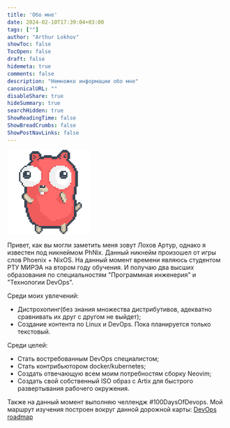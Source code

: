 ```yaml
---
title: 'Обо мне'
date: 2024-02-10T17:39:04+03:00
tags: [""]
author: "Arthur Lokhov"
showToc: false
TocOpen: false
draft: false
hidemeta: true
comments: false
description: "Немножко информации обо мне"
canonicalURL: ""
disableShare: true
hideSummary: true
searchHidden: true
ShowReadingTime: false
ShowBreadCrumbs: false
ShowPostNavLinks: false
---
```


![preview](img/avatar.gif)

Привет, как вы могли заметить меня зовут Лохов Артур, однако я известен под никнеймом PhNix. Данный никнейм произошел от игры слов Phoenix + NixOS.
На данный момент времени являюсь студентом РТУ МИРЭА на втором году обучения. И получаю два высших образования по специальностям "Программная инженерия" и "Технологии DevOps".

Среди моих увлечений:

- Дистрохопинг(без знания множества дистрибутивов, адекватно сравнивать их друг с другом не выйдет);
- Создание контента по Linux и DevOps. Пока планируется только текстовый.

Среди целей:

- Стать востребованным DevOps специалистом;
- Стать контрибьютором docker/kubernetes;
- Создать отвечающую всем моим потребностям сборку Neovim;
- Создать свой собственный ISO образ с Artix для быстрого развертывания рабочего окружения.

Также на данный момент выполняю челлендж #100DaysOfDevops. Мой маршрут изучения построен вокруг данной дорожной карты: [DevOps roadmap](https://roadmap.sh/devops)
